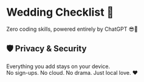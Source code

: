 # Wedding Checklist 💒

Zero coding skills, powered entirely by ChatGPT 😎💬

## 🛡️ Privacy & Security

Everything you add stays on your device.  
No sign-ups. No cloud. No drama. Just local love. ❤️